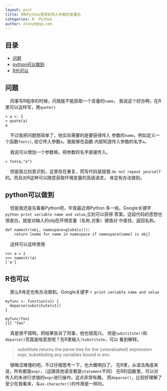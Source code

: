 ```yaml
---
layout: post
title: R和Python里得到传入参数的变量名
categories: R  Python
author: alenym@qq.com
---
```

## 目录 ##

- [问题](#hh0) 
- [python可以做到](#hh1) 
- [R也可以](#hh2) 


## <a name="hh0"></a> 问题 ##

&nbsp;&nbsp;&nbsp;&nbsp;同事写R程序的时候，问我能不能获取一个变量的`name`，
我说这个好办啊，在R里可以这样写，用`quote()`

	> a <- 1
	> quote(a)
	a

&nbsp;&nbsp;&nbsp;&nbsp;不过我把问题想简单了，他实际需要的是要获得传入
参数的`name`。例如定义一个函数`foo(c)`, 给它传入参数`a`，我能够在函数
内部知道传入参数的名字`a`。



&nbsp;&nbsp;&nbsp;&nbsp;我说可以增加一个参数嘛。把参数的名字直接传入。

	> foo(a,"a")

&nbsp;&nbsp;&nbsp;&nbsp;但是我立刻意识到，这里存在重复，而写代码是提倡
`do not repeat yourself`的。而且对R这种可以随意获取环境变量的高级语言。
肯定有办法做到。

## <a name="hh1"></a> python可以做到 ##

&nbsp;&nbsp;&nbsp;&nbsp;但是我还是先看看Python吧，毕竟最近用Python
多一些。Google关键字`python print variable name and value`,立刻可以获得
答案。这段代码的思想也很直白，就是对输入的obj在环境变量（名称,对象）键值对
中查找，返回名称。

	def namestr(obj, namespace=globals()):
	    return [name for name in namespace if namespace[name] is obj]

&nbsp;&nbsp;&nbsp;&nbsp;这样可以这样使用

	>>> a = 1
	>>> namestr(a)
	['a']


## <a name="hh2"></a> R也可以 ##

&nbsp;&nbsp;&nbsp;&nbsp;那么R肯定也有办法做到。Google关键字
`r print variable name and value`
	
	myfunc <- function(v1) {
	  deparse(substitute(v1))
	}
	
	myfunc(foo)
	[1] "foo"

&nbsp;&nbsp;&nbsp;&nbsp;真是很不错啊。把结果告诉了同事，他也很高兴。
但是`substitute()`和`deparse()`究竟是啥意思呢？在R里输入`?substitute`，可以
看到解释。

> substitute returns the parse tree for
> the (unevaluated) expression expr, substituting any variables bound in env.

&nbsp;&nbsp;&nbsp;&nbsp;够晦涩难懂的吧。不过仔细思考一下，也大概明白了。
在R里，从语法角度来说，所有都是`expr`，（这跟其他语言都是`statement`不同）
在R的函数里，可以对传入的未进行求值的`expr`进行操作。这点非常有趣。
而`deparse()`，比较好理解了至少在我看来，与`as.character()`的作用是一样的。



